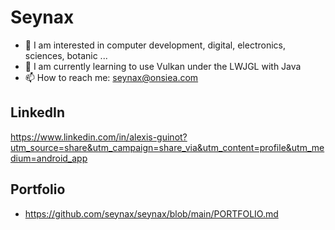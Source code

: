 # Seynax

- 👀 I am interested in computer development, digital, electronics, sciences, botanic ...
- 🌱 I am currently learning to use Vulkan under the LWJGL with Java
- 📫 How to reach me: seynax@onsiea.com

## LinkedIn

https://www.linkedin.com/in/alexis-guinot?utm_source=share&utm_campaign=share_via&utm_content=profile&utm_medium=android_app

## Portfolio

- https://github.com/seynax/seynax/blob/main/PORTFOLIO.md
